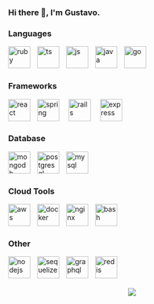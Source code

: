### Hi there 👋, I'm Gustavo.

### Languages

<div style="display: inline_block; marging-top: 15px;">
  <img alt="ruby" height="45" with="45" style="margin-right: 10px;" src="https://cdn.jsdelivr.net/gh/devicons/devicon/icons/ruby/ruby-original-wordmark.svg" />  
  <img alt="ts" height="45" with="45" style="margin-right: 10px;" src="https://cdn.jsdelivr.net/gh/devicons/devicon/icons/typescript/typescript-original.svg" />
  <img alt="js" height="45" with="45" style="margin-right: 10px;" src="https://cdn.jsdelivr.net/gh/devicons/devicon/icons/javascript/javascript-original.svg" />
  <img alt="java" height="45" with="45" style="margin-right: 10px;" src="https://cdn.jsdelivr.net/gh/devicons/devicon/icons/java/java-original-wordmark.svg" />
  <img alt="go" height="45" with="45" style="margin-right: 10px;" src="https://cdn.jsdelivr.net/gh/devicons/devicon/icons/go/go-original.svg" />
</div>

### Frameworks

<div style="display: inline_block; margin-top: 15px;">
  <img alt="react" height="45" width="45" style="margin-right: 10px;"  src="https://cdn.jsdelivr.net/gh/devicons/devicon/icons/react/react-original-wordmark.svg" />   
  <img alt="spring" height="45" width="45" style="margin-right: 15px;"  src="https://cdn.jsdelivr.net/gh/devicons/devicon/icons/spring/spring-original-wordmark.svg" />
  <img alt="rails" height="45" width="45" style="margin-right: 15px;"  src="https://cdn.jsdelivr.net/gh/devicons/devicon/icons/rails/rails-original-wordmark.svg" />
  <img alt="express" height="45" width="45" style="margin-right: 15px;"  src="https://cdn.jsdelivr.net/gh/devicons/devicon/icons/express/express-original-wordmark.svg" />
</div>

### Database

<div style="display: inline_block; margin-top: 15px;">
 <img alt="mongodb" height="45" width="45" style="margin-right: 10px;"  src="https://cdn.jsdelivr.net/gh/devicons/devicon/icons/mongodb/mongodb-original-wordmark.svg" />
 <img alt="postgresql" height="45" width="45" style="margin-right: 10px;"  src="https://cdn.jsdelivr.net/gh/devicons/devicon/icons/postgresql/postgresql-plain-wordmark.svg" />
 <img alt="mysql" height="45" width="45" style="margin-right: 10px;"  src="https://cdn.jsdelivr.net/gh/devicons/devicon/icons/mysql/mysql-original-wordmark.svg" />
</div>

### Cloud Tools

<div style="display: inline_block; margin-top: 15px;">
  <img alt="aws" height="45" width="45" style="margin-right: 10px;"  src="https://cdn.jsdelivr.net/gh/devicons/devicon/icons/amazonwebservices/amazonwebservices-original.svg" />
  <img alt="docker" height="45" width="45" style="margin-right: 10px;"  src="https://cdn.jsdelivr.net/gh/devicons/devicon/icons/docker/docker-plain-wordmark.svg" />
  <img alt="nginx" height="45" width="45" style="margin-right: 10px;"  src="https://cdn.jsdelivr.net/gh/devicons/devicon/icons/nginx/nginx-original.svg" />
  <img alt="bash" height="45" width="45" style="margin-right: 10px;"  src="https://cdn.jsdelivr.net/gh/devicons/devicon/icons/bash/bash-plain.svg" />
</div>

### Other

<div style="display: inline_block; margin-top: 15px;">
  <img alt="nodejs" height="45" width="45" style="margin-right: 10px;"  src="https://cdn.jsdelivr.net/gh/devicons/devicon/icons/nodejs/nodejs-original.svg" />
  <img alt="sequelize" height="45" width="45" style="margin-right: 10px;"  src="https://cdn.jsdelivr.net/gh/devicons/devicon/icons/sequelize/sequelize-original.svg" />
  <img alt="graphql" height="45" width="45" style="margin-right: 10px;"  src="https://cdn.jsdelivr.net/gh/devicons/devicon/icons/graphql/graphql-plain-wordmark.svg" />
  <img alt="redis" height="45" width="45" style="margin-right: 10px;"  src="https://cdn.jsdelivr.net/gh/devicons/devicon/icons/redis/redis-original-wordmark.svg" />
<br/>
  
<div align="center" style="display: inline_block"><br>
  <a href="https://www.linkedin.com/in/gustavobk/?originalSubdomain=ca" target="_blank"><img src="https://img.shields.io/badge/-LinkedIn-%230077B5?style=for-the-badge&logo=linkedin&logoColor=white" target="_blank"></a> 
</div>
<!--
**gustavobk/gustavobk** is a ✨ _special_ ✨ repository because its `README.md` (this file) appears on your GitHub profile.

Here are some ideas to get you started:

- 🔭 I’m currently working on ...
- 🌱 I’m currently learning ...
- 👯 I’m looking to collaborate on ...
- 🤔 I’m looking for help with ...
- 💬 Ask me about ...
- 📫 How to reach me: ...
- 😄 Pronouns: ...
- ⚡ Fun fact: ...
-->

